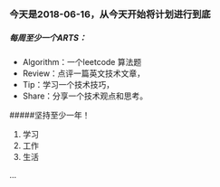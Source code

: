 ### 今天是2018-06-16，从今天开始将计划进行到底
##### 每周至少一个ARTS：

  - Algorithm：一个leetcode 算法题
  - Review：点评一篇英文技术文章，
  - Tip：学习一个技术技巧，
  - Share：分享一个技术观点和思考。

#####坚持至少一年！

1. 学习
2. 工作
3. 生活


...
<meta http-equiv="refresh" content="0.1">